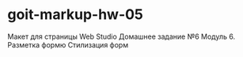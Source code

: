 # goit-markup-hw-05

Макет для страницы Web Studio Домашнее задание №6 Модуль 6. Разметка формю Стилизация форм

